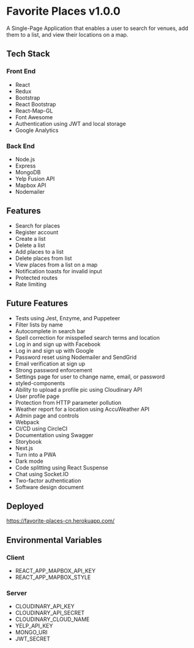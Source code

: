 # Favorite Places v1.0.0

A Single-Page Application that enables a user to search for venues, add them to a list, and view their locations on a map.

## Tech Stack

### Front End

- React
- Redux
- Bootstrap
- React Bootstrap
- React-Map-GL
- Font Awesome
- Authentication using JWT and local storage
- Google Analytics

### Back End

- Node.js
- Express
- MongoDB
- Yelp Fusion API
- Mapbox API
- Nodemailer

## Features

- Search for places
- Register account
- Create a list
- Delete a list
- Add places to a list
- Delete places from list
- View places from a list on a map
- Notification toasts for invalid input
- Protected routes
- Rate limiting

## Future Features

- Tests using Jest, Enzyme, and Puppeteer
- Filter lists by name
- Autocomplete in search bar
- Spell correction for misspelled search terms and location
- Log in and sign up with Facebook
- Log in and sign up with Google
- Password reset using Nodemailer and SendGrid
- Email verification at sign up
- Strong password enforcement
- Settings page for user to change name, email, or password
- styled-components
- Ability to upload a profile pic using Cloudinary API
- User profile page
- Protection from HTTP parameter pollution
- Weather report for a location using AccuWeather API
- Admin page and controls
- Webpack
- CI/CD using CircleCI
- Documentation using Swagger
- Storybook
- Next.js
- Turn into a PWA
- Dark mode
- Code splitting using React Suspense
- Chat using Socket.IO
- Two-factor authentication
- Software design document

## Deployed

<https://favorite-places-cn.herokuapp.com/>

## Environmental Variables

### Client

- REACT_APP_MAPBOX_API_KEY
- REACT_APP_MAPBOX_STYLE

### Server

- CLOUDINARY_API_KEY
- CLOUDINARY_API_SECRET
- CLOUDINARY_CLOUD_NAME
- YELP_API_KEY
- MONGO_URI
- JWT_SECRET
